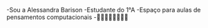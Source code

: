 -Sou a Alessandra Barison 
-Estudante do 1°A
-Espaço para aulas de pensamentos computacionais 
-🎀🩷💋🤙🏻🙅🏻‍♀️
